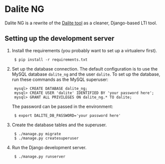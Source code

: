 Dalite NG
=========

Dalite NG is a rewrite of the [Dalite tool][1] as a cleaner, Django-based LTI
tool.

[1]: https://github.com/open-craft/edu8-dalite/

Setting up the development server
---------------------------------

1. Install the requirements (you probably want to set up a virtualenv first).

        $ pip install -r requirements.txt

2. Set up the database connection.  The default configuration is to use the
   MySQL database `dalite_ng` and the user `dalite`.  To set up the database,
   run these commands as the MySQL superuser:

        mysql> CREATE DATABASE dalite_ng;
        mysql> CREATE USER 'dalite' IDENTIFIED BY 'your password here';
        mysql> GRANT ALL PRIVILEGES ON dalite_ng.* TO dalite;

   The password can be passed in the environment:

        $ export DALITE_DB_PASSWORD='your password here'

3. Create the database tables and the superuser.

        $ ./manage.py migrate
        $ ./manage.py createsuperuser

4. Run the Django development server.

        $ ./manage.py runserver
